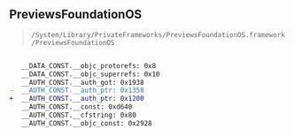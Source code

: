 ## PreviewsFoundationOS

> `/System/Library/PrivateFrameworks/PreviewsFoundationOS.framework/PreviewsFoundationOS`

```diff

   __DATA_CONST.__objc_protorefs: 0x8
   __DATA_CONST.__objc_superrefs: 0x10
   __AUTH_CONST.__auth_got: 0x1938
-  __AUTH_CONST.__auth_ptr: 0x1358
+  __AUTH_CONST.__auth_ptr: 0x1200
   __AUTH_CONST.__const: 0xd640
   __AUTH_CONST.__cfstring: 0x80
   __AUTH_CONST.__objc_const: 0x2928

```
